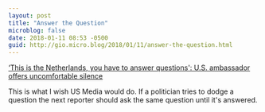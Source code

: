 ```yaml
---
layout: post
title: "Answer the Question"
microblog: false
date: 2018-01-11 08:53 -0500
guid: http://gio.micro.blog/2018/01/11/answer-the-question.html
---
```

[‘This is the Netherlands, you have to answer questions': U.S. ambassador offers uncomfortable silence](http://www.chicagotribune.com/news/nationworld/politics/ct-us-ambassador-netherlands-hoekstra-20180110-story.html)

This is what I wish US Media would do. If a politician tries to dodge a question the next reporter should ask the same question until it's answered. 
